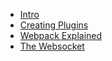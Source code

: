 - [Intro](/)
- [Creating Plugins](/plugin-guide/)
- [Webpack Explained](/webpack/)
- [The Websocket](/websocket/)